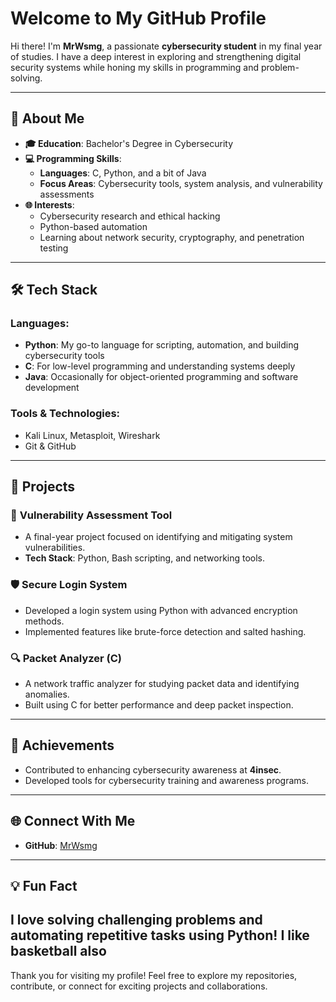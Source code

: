 # Welcome to My GitHub Profile

Hi there! I'm **MrWsmg**, a passionate **cybersecurity student** in my final year of studies. I have a deep interest in exploring and strengthening digital security systems while honing my skills in programming and problem-solving.

---

## 🚀 About Me

- **🎓 Education**: Bachelor's Degree in Cybersecurity
- **💻 Programming Skills**:
  - **Languages**: C, Python, and a bit of Java
  - **Focus Areas**: Cybersecurity tools, system analysis, and vulnerability assessments
- **🌐 Interests**:
  - Cybersecurity research and ethical hacking
  - Python-based automation
  - Learning about network security, cryptography, and penetration testing

---

## 🛠️ Tech Stack

### Languages:
- **Python**: My go-to language for scripting, automation, and building cybersecurity tools
- **C**: For low-level programming and understanding systems deeply
- **Java**: Occasionally for object-oriented programming and software development

### Tools & Technologies:
- Kali Linux, Metasploit, Wireshark
- Git & GitHub 

---

## 📂 Projects

### 🔐 **Vulnerability Assessment Tool**
- A final-year project focused on identifying and mitigating system vulnerabilities.
- **Tech Stack**: Python, Bash scripting, and networking tools.

### 🛡️ **Secure Login System**
- Developed a login system using Python with advanced encryption methods.
- Implemented features like brute-force detection and salted hashing.

### 🔍 **Packet Analyzer (C)**
- A network traffic analyzer for studying packet data and identifying anomalies.
- Built using C for better performance and deep packet inspection.

---

## 🌟 Achievements

- Contributed to enhancing cybersecurity awareness at **4insec**.
- Developed tools for cybersecurity training and awareness programs.

---

## 🌐 Connect With Me

- **GitHub**: [MrWsmg](https://github.com/MrWsmg)

---

## 💡 Fun Fact

I love solving challenging problems and automating repetitive tasks using Python!
I like basketball also
---

Thank you for visiting my profile! Feel free to explore my repositories, contribute, or connect for exciting projects and collaborations.

